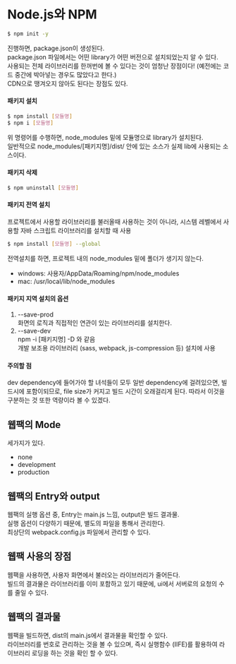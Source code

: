 # Node.js와 NPM
``` sh
$ npm init -y
```
진행하면, package.json이 생성된다.  
package.json 파일에서는 어떤 library가 어떤 버전으로 설치되었는지 알 수 있다.  
사용되는 전체 라이브러리를 한꺼번에 볼 수 있다는 것이 엄청난 장점이다! (예전에는 코드 중간에 박아넣는 경우도 많았다고 한다.)  
CDN으로 땡겨오지 않아도 된다는 장점도 있다.


#### 패키지 설치
``` sh
$ npm install [모듈명]
$ npm i [모듈명]
```
위 명령어를 수행하면, node_modules 밑에 모듈명으로 library가 설치된다.  
일반적으로 node_modules/[패키지명]/dist/ 안에 있는 소스가 실제 lib에 사용되는 소스이다.

#### 패키지 삭제
``` sh
$ npm uninstall [모듈명]
```

#### 패키지 전역 설치
프로젝트에서 사용할 라이브러리를 불러올때 사용하는 것이 아니라, 시스템 레벨에서 사용할 자바 스크립트 라이브러리를 설치할 때 사용
``` sh
$ npm install [모듈명] --global
```
전역설치를 하면, 프로젝트 내의 node_modules 밑에 폴더가 생기지 않는다.  

- windows: 사용자/AppData/Roaming/npm/node_modules
- mac: /usr/local/lib/node_modules

#### 패키지 지역 설치의 옵션
1. --save-prod  
화면의 로직과 직접적인 연관이 있는 라이브러리를 설치한다.
1. --save-dev  
npm -i [패키지명] -D 와 같음  
개발 보조용 라이브러리 (sass, webpack, js-compression 등) 설치에 사용

#### 주의할 점
dev dependency에 들어가야 할 녀석들이 모두 일반 dependency에 걸려있으면, 빌드시에 포함이되므로, file size가 커지고 빌드 시간이 오래걸리게 된다. 따라서 이것을 구분하는 것 또한 역량이라 볼 수 있겠다.

## 웹팩의 Mode
세가지가 있다.
- none
- development
- production

## 웹팩의 Entry와 output
웹팩의 실행 옵션 중, Entry는 main.js 느낌, output은 빌드 결과물.  
실행 옵션이 다양하기 때문에, 별도의 파일을 통해서 관리한다.  
최상단의 webpack.config.js 파일에서 관리할 수 있다.

## 웹팩 사용의 장점
웹팩을 사용하면, 사용자 화면에서 불러오는 라이브러리가 줄어든다.  
빌드의 결과물은 라이브러리를 이미 포함하고 있기 때문에, ui에서 서버로의 요청의 수를 줄일 수 있다.

## 웹팩의 결과물
웹팩을 빌드하면, dist의 main.js에서 결과물을 확인할 수 있다.  
라이브러리를 번호로 관리하는 것을 볼 수 있으며, 즉시 실행함수 (IIFE)를 활용하여 라이브러리 로딩을 하는 것을 확인 할 수 있다.